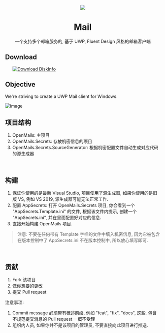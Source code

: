 <p align="center">
    <img src="https://user-images.githubusercontent.com/6630660/217154573-9489676a-b34b-4523-aba4-05cd9ed81f97.png" alter="Mail Icon" align="center"/>
    <h1 align="center">Mail</h1>
    <p align="center">一个支持多个邮箱服务的, 基于 UWP, Fluent Design 风格的邮箱客户端</p>
</p>

## Download

<a style="margin-left:24px" href="https://www.microsoft.com/store/productId/9NVMM1QDW3QB">
    <picture>
        <source media="(prefers-color-scheme: dark)" srcset="https://get.microsoft.com/images/en-us%20light.svg" />
        <source media="(prefers-color-scheme: light)" srcset="https://get.microsoft.com/images/en-us%20dark.svg" />
        <img style="vertical-align:middle" src="https://get.microsoft.com/images/en-us%20dark.svg" alt="Download DiskInfo" />
    </picture>
</a>

<br/>

## Objective

We're striving to create a UWP Mail client for Windows.

![image](https://github.com/MicaApps/Mail/assets/6630660/076a560a-0d83-4779-ad33-6c1fbfb5a390)


## 项目结构

1. OpenMails: 主项目
2. OpenMails.Secrets: 存放机密信息的项目
3. OpenMails.Secrets.SourceGenerator: 根据机密配置文件自动生成对应代码的源生成器

<br/>

## 构建

1. 保证你使用的是最新 Visual Studio, 项目使用了源生成器, 如果你使用的是旧版 VS, 例如 VS 2019,
   源生成器可能无法正常工作.
2. 配置 AppSecrets: 打开 OpenMails.Secrets 项目, 你会看到一个 "AppSecrets.Template.ini" 的文件,
   根据该文件内提示, 创建一个 "AppSecrets.ini", 并在里面配置好对应的信息.
3. 直接开始构建 OpenMails 项目.

> 注意: 不要在任何带有 Template 字样的文件中填入机密信息, 因为它被包含在版本控制中了
> AppSecrets.ini 不在版本控制中, 所以放心填写即可.

<br />

## 贡献

1. Fork 该项目
2. 做你想要的更改
3. 提交 Pull request

注意事项:

1. Commit message 必须带有概述前缀, 例如 "feat", "fix", "docs", 这些.
   包含不规范提交消息的 Pull request 一概不受理
2. 组织内人员, 如果你并不是该项目的管理员, 不要直接向此项目进行推送.
